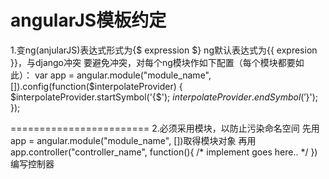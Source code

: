 angularJS模板约定
========================
1.变ng(anjularJS)表达式形式为{$ expression $}
ng默认表达式为{{ expresion }}，与django冲突
要避免冲突，对每个ng模块作如下配置（每个模块都要如此）：
var app = angular.module("module_name", []).config(function($interpolateProvider) {
    $interpolateProvider.startSymbol('{$');
    $interpolateProvider.endSymbol('$}');
});

========================
2.必须采用模块，以防止污染命名空间
先用app = angular.module("module_name", [])取得模块对象
再用app.controller("controller_name", function(){ /* implement goes here.. */ })编写控制器
